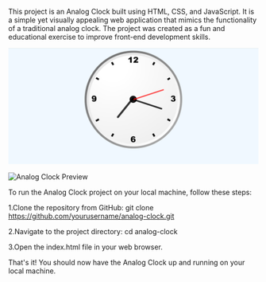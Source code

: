 <!-- About the Project -->
This project is an Analog Clock built using HTML, CSS, and JavaScript. It is a simple yet visually appealing web application that mimics the functionality of a traditional analog clock. The project was created as a fun and educational exercise to improve front-end development skills.

<!-- Preview -->
![Analog-clock-preview](/img/preview.png)

<!-- Live Demo -->
![Analog Clock Preview](https://analog-clock-deepakdas.netlify.app/)


<!-- How to Run the Project Locally -->
To run the Analog Clock project on your local machine, follow these steps:

1.Clone the repository from GitHub: git clone https://github.com/yourusername/analog-clock.git

2.Navigate to the project directory: cd analog-clock

3.Open the index.html file in your web browser.

That's it! You should now have the Analog Clock up and running on your local machine.